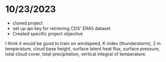 # 10/23/2023 
- cloned project
- set up api key for retrieving CDS' ERA5 dataset 
- Created specific project objective

I think it would be good to train on windspeed, K index (thunderstorm), 2 m temperature, cloud base height, surface latent heat flux, surface pressure, total cloud cover, total precipitation, vertical integral of temperature. 